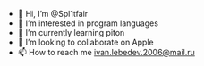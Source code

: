 - 👋 Hi, I’m @Spl1tfair
- 👀 I’m interested in program languages
- 🌱 I’m currently learning piton
- 💞️ I’m looking to collaborate on Apple
- 📫 How to reach me ivan.lebedev.2006@mail.ru

<!---
Spl1tfair/Spl1tfair is a ✨ special ✨ repository because its `README.md` (this file) appears on your GitHub profile.
You can click the Preview link to take a look at your changes.
--->
